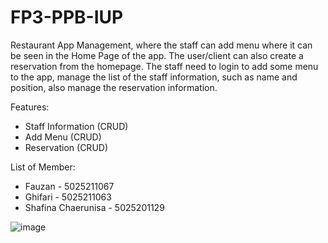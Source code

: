 ﻿# FP3-PPB-IUP
Restaurant App Management, where the staff can add menu where it can be seen in the Home Page of the app. The user/client can also create a reservation from the homepage.
The staff need to login to add some menu to the app, manage the list of the staff information, such as name and position, also manage the reservation information.

Features:
- Staff Information (CRUD)
- Add Menu (CRUD)
- Reservation (CRUD)

List of Member:
- Fauzan - 5025211067
- Ghifari - 5025211063
- Shafina Chaerunisa - 5025201129

![image](https://github.com/shafinach04/PPB-FP-IUP-3/assets/112922727/a89bce6f-a14f-4540-be50-568ec0371035)
